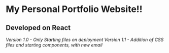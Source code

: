 # My Personal Portfolio Website!!

## Developed on React

*Version 1.0 - Only Starting files on deployment*
*Version 1.1 - Addition of CSS files and starting components, with new email*
